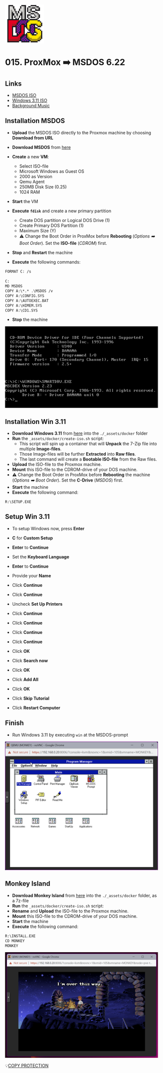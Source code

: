 ![MSDOS](_assets/images/msdos.png)
# 015. ProxMox ➡️ MSDOS 6.22

<!-- ## Video

In this Tutorial we are going to install MSDOS 6.22 as a ProxMox Virtual Machine.
This will be a quick video just to get things setup...

[![Video](_assets/images/msdos-video.png)](https://youtu.be/XXXXXXXXXXXXX ) -->

## Links

- [MSDOS ISO](https://www.allbootdisks.com/disk_images/DOS6.22_bootdisk.iso)
- [Windows 3.11 ISO](https://winworldpc.com/product/windows-3/wfw-311)
- [Background Music](https://freesound.org/people/Migfus20/sounds/560457/)

## Installation MSDOS

- **Upload** the MSDOS ISO directly to the Proxmox machine by choosing **Download from URL**
- **Download MSDOS** from [here](https://www.allbootdisks.com/disk_images/DOS6.22_bootdisk.iso)
- **Create** a new **VM**:
  - Select ISO-file
  - Microsoft Windows as Guest OS
  - 2000 as Version
  - Qemu Agent
  - 250MB Disk Size (0.25)
  - 1024 RAM
- **Start** the VM

- **Execute** **`fdisk`** and create a new primary partition
  - Create DOS partition or Logical DOS Drive (1)
  - Create Primary DOS Partition (1)
  - Maximum Size (Y)
  - ⚠️ Change the Boot Order in ProxMox before **Rebooting** (*Options ➡️ Boot Order*). Set the **ISO-file** (*CDROM*) first.
- **Stop** and **Restart** the machine

- **Execute** the following commands:
```
FORMAT C: /s

C:
MD MSDOS
COPY A:\*.* .\MSDOS /v
COPY A:\CONFIG.SYS
COPY A:\AUTOEXEC.BAT
COPY A:\HIMEM.SYS
COPY A:\CD1.SYS
```

- **Stop** the machine

![MSDOS Install 01](_assets/images/msdos-install-01.png)

## Installation Win 3.11

- **Download Windows 3.11** from [here](https://winworldpc.com/download/01c3ae0b-6c42-c38a-11c3-a7c29d255254) into the `./_assets/docker` folder
- **Run** the `_assets/docker/create-iso.sh` script:
  - This script will spin up a container that will **Unpack** the 7-Zip file into multiple **Image-files**.
  - Those Image-files will be further **Extracted** into **Raw files**.
  - The last command will create a **Bootable ISO-file** from the Raw files.
- **Upload** the ISO-file to the Proxmox machine.
- **Mount** this ISO-file to the CDROM-drive of your DOS machine.
- ⚠️ Change the Boot Order in ProxMox before **Rebooting** the machine (*Options ➡️ Boot Order*). Set the **C-Drive** (*MSDOS*) first.
- **Start** the machine
- **Execute** the following command:

```
R:\SETUP.EXE
```

## Setup Win 3.11

- To setup Windows now, press **Enter**
- **C** for **Custom Setup**
- **Enter** to **Continue**
- Set the **Keyboard Language**
- **Enter** to **Continue**

- Provide your **Name**
- Click **Continue**
- Click **Continue**
- Uncheck **Set Up Printers**
- Click **Continue**
- Click **Continue**

- Click **Continue**
- Click **Continue**
- Click **OK**

- Click **Search now**
- Click **OK**

- Click **Add All**
- Click **OK**

- Click **Skip Tutorial**
- Click **Restart Computer**

## Finish

- Run Windows 3.11 by executing `win` at the MSDOS-prompt

![MSDOS Install 02](_assets/images/msdos-install-02.png)


## Monkey Island

- **Download Monkey Island** from [here](https://archive.org/details/003048-TheSecretOfMonkeyIsland) into the `./_assets/docker` folder, as a 7z-file
- **Run** the `_assets/docker/create-iso.sh` script:
- **Rename** and **Upload** the ISO-file to the Proxmox machine.
- **Mount** this ISO-file to the CDROM-drive of your DOS machine.
- **Start** the machine
- **Execute** the following command:

```
R:\INSTALL.EXE
CD MONKEY
MONKEY
```

![MSDOS Install Monkey](_assets/images/msdos-install-monkey.png)

💡[COPY PROTECTION](https://www.oldgames.sk/codewheel/secret-of-monkey-island-dial-a-pirate)
